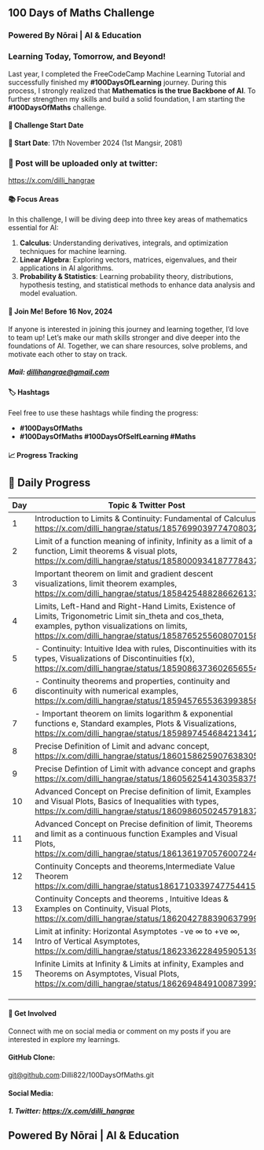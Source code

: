 ## 100 Days of Maths Challenge
### Powered By Nōrai | AI & Education
### Learning Today, Tomorrow, and Beyond!
Last year, I completed the FreeCodeCamp Machine Learning Tutorial and successfully finished my **#100DaysOfLearning** journey. During this process, I strongly realized that **Mathematics is the true Backbone of AI**. To further strengthen my skills and build a solid foundation, I am starting the **#100DaysOfMaths** challenge.

#### 🚀 Challenge Start Date
**📅 Start Date**: 17th November 2024 (1st Mangsir, 2081)

### 🧮 Post will be uploaded only at twitter:
https://x.com/dilli_hangrae

#### 📚 Focus Areas
In this challenge, I will be diving deep into three key areas of mathematics essential for AI:

1. **Calculus**: Understanding derivatives, integrals, and optimization techniques for machine learning.
2. **Linear Algebra**: Exploring vectors, matrices, eigenvalues, and their applications in AI algorithms.
3. **Probability & Statistics**: Learning probability theory, distributions, hypothesis testing, and statistical methods to enhance data analysis and model evaluation.

#### 🤝 Join Me! Before 16 Nov, 2024
If anyone is interested in joining this journey and learning together, I’d love to team up! Let’s make our math skills stronger and dive deeper into the foundations of AI. Together, we can share resources, solve problems, and motivate each other to stay on track.
##### Mail: dillihangrae@gmail.com


#### 🏷️ Hashtags
Feel free to use these hashtags while finding the progress:
- **#100DaysOfMaths**
- **#100DaysOfMaths #100DaysOfSelfLearning #Maths**

#### 📈 Progress Tracking
## 📝 Daily Progress

| Day | Topic & Twitter Post 
| --- | ------------------------------------------------------------------------------------------
| 1   | Introduction to Limits & Continuity: Fundamental of Calculus, https://x.com/dilli_hangrae/status/1857699039774708032
| 2   | Limit of a function meaning of infinity, Infinity as a limit of a function, Limit theorems & visual plots, https://x.com/dilli_hangrae/status/1858000934187778437
| 3   | Important theorem on limit and gradient descent visualizations, limit theorem examples, https://x.com/dilli_hangrae/status/1858425488286626133
| 4   | Limits, Left-Hand and Right-Hand Limits, Existence of Limits, Trigonometric Limit sin_theta and cos_theta, examples, python visualizations on limits, https://x.com/dilli_hangrae/status/1858765255608070158
| 5   | - Continuity: Intuitive Idea with rules, Discontinuities with its types, Visualizations of Discontinuities f(x), https://x.com/dilli_hangrae/status/1859086373602656554
| 6   | - Continuity theorems and properties, continuity and discontinuity with numerical examples, https://x.com/dilli_hangrae/status/1859457655363993858
| 7   | - Important theorem on limits logarithm & exponential functions e, Standard examples, Plots & Visualizations, https://x.com/dilli_hangrae/status/1859897454684213412
| 8   | Precise Definition of Limit and advanc concept, https://x.com/dilli_hangrae/status/1860158625907638305
| 9   | Precise Defintion of Limit with advance concept and graphs, https://x.com/dilli_hangrae/status/1860562541430358375
| 10  | Advanced Concept on Precise definition of limit, Examples and Visual Plots, Basics of Inequalities with types, https://x.com/dilli_hangrae/status/1860986050245791837
| 11  | Advanced Concept on Precise definition of limit, Theorems and limit as a continuous function Examples and Visual Plots, https://x.com/dilli_hangrae/status/1861361970576007244
| 12  | Continuity Concepts and theorems,Intermediate Value Theorem https://x.com/dilli_hangrae/status1861710339747754415
| 13  | Continuity Concepts and theorems , Intuitive Ideas & Examples on Continuity, Visual Plots, https://x.com/dilli_hangrae/status/1862042788390637999
| 14  | Limit at infinity: Horizontal Asymptotes -ve ∞ to +ve ∞, Intro of Vertical Asymptotes, https://x.com/dilli_hangrae/status/1862336228495905139
| 15  | Infinite Limits at Infinity & Limits at infinity, Examples and Theorems on Asymptotes, Visual Plots, https://x.com/dilli_hangrae/status/1862694849100873993   
| |
| |
| |

#### 💬 Get Involved
Connect with me on social media or comment on my posts if you are interested in explore my learnings.

#### GitHub Clone: 
git@github.com:Dilli822/100DaysOfMaths.git

#### Social Media:
##### 1. Twitter: https://x.com/dilli_hangrae

## Powered By Nōrai | AI & Education

